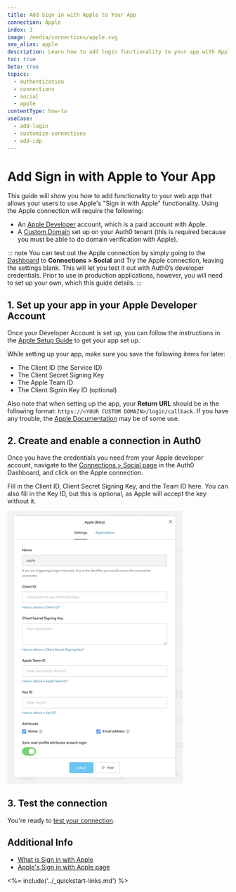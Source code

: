 ```yaml
---
title: Add Sign in with Apple to Your App
connection: Apple
index: 3
image: /media/connections/apple.svg
seo_alias: apple
description: Learn how to add login functionality to your app with Apple. You will need to generate keys, copy these into your Auth0 settings, and enable the connection.
toc: true
beta: true
topics:
  - authentication
  - connections
  - social
  - apple
contentType: how-to
useCase:
  - add-login
  - customize-connections
  - add-idp
---
```

# Add Sign in with Apple to Your App

This guide will show you how to add functionality to your web app that allows your users to use Apple's "Sign in with Apple" functionality. Using the Apple connection will require the following:

* An [Apple Developer](https://developer.apple.com/programs/) account, which is a paid account with Apple.
* A [Custom Domain](/custom-domains) set up on your Auth0 tenant (this is required because you must be able to do domain verification with Apple).

::: note
You can test out the Apple connection by simply going to the [Dashboard](${manage_url}) to **Connections > Social** and Try the Apple connection, leaving the settings blank. This will let you test it out with Auth0’s developer credentials. Prior to use in production applications, however, you will need to set up your own, which this guide details.
:::

## 1. Set up your app in your Apple Developer Account

Once your Developer Account is set up, you can follow the instructions in the [Apple Setup Guide](/connections/apple-setup) to get your app set up.

While setting up your app, make sure you save the following items for later:

* The Client ID (the Service ID)
* The Client Secret Signing Key
* The Apple Team ID
* The Client Signin Key ID (optional)

Also note that when setting up the app, your **Return URL** should be in the following format: `https://<YOUR CUSTOM DOMAIN>/login/callback`. If you have any trouble, the [Apple Documentation](https://developer.apple.com/sign-in-with-apple/get-started/) may be of some use.

## 2. Create and enable a connection in Auth0

Once you have the credentials you need from your Apple developer account, navigate to the [Connections > Social page](${manage_url}) in the Auth0 Dashboard, and click on the Apple connection.

Fill in the Client ID, Client Secret Signing Key, and the Team ID here. You can also fill in the Key ID, but this is optional, as Apple will accept the key without it.

![Apple Connection Settings](/media/articles/connections/social/apple/apple_connection.png)

## 3. Test the connection

You're ready to [test your connection](/dashboard/guides/connections/test-connections-social).

## Additional Info

* [What is Sign in with Apple](https://auth0.com/blog/what-is-sign-in-with-apple-a-new-identity-provider/)
* [Apple's Sign in with Apple page](https://developer.apple.com/sign-in-with-apple/)

<%= include('../_quickstart-links.md') %>
